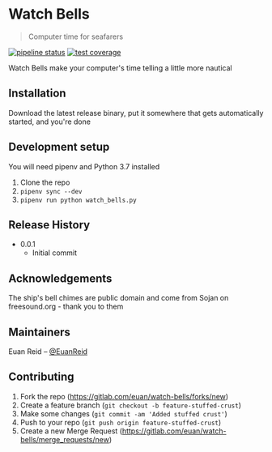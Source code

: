 # Watch Bells

> Computer time for seafarers

[![pipeline status](https://gitlab.com/euan/watch-bells/badges/master/pipeline.svg)](https://gitlab.com/euan/watch-bells/commits/master)
[![test coverage](https://gitlab.com/euan/watch-bells/badges/master/coverage.svg)](https://gitlab.com/euan/watch-bells/commits/master)

Watch Bells make your computer's time telling a little more nautical

## Installation

Download the latest release binary, put it somewhere that gets automatically started, and you're done

## Development setup

You will need pipenv and Python 3.7 installed

1. Clone the repo
2. `pipenv sync --dev`
3. `pipenv run python watch_bells.py`

## Release History

* 0.0.1
	* Initial commit

## Acknowledgements

The ship's bell chimes are public domain and come from Sojan on freesound.org - thank you to them

## Maintainers

Euan Reid – [@EuanReid](https://twitter.com/EuanReid)

## Contributing

1. Fork the repo (<https://gitlab.com/euan/watch-bells/forks/new>)
2. Create a feature branch (`git checkout -b feature-stuffed-crust`)
3. Make some changes (`git commit -am 'Added stuffed crust'`)
4. Push to your repo (`git push origin feature-stuffed-crust`)
5. Create a new Merge Request (<https://gitlab.com/euan/watch-bells/merge_requests/new>)

